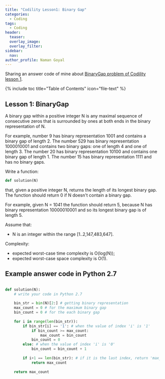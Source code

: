 ```yaml
---
title: "Codility Lesson1: Binary Gap"
categories:
  - Coding
tags:
  - Coding
header:
  teaser: 
  overlay_image: 
  overlay_filter: 
sidebar:
  nav: 
author_profile: Naman Goyal
---
```


Sharing an answer code of mine about [BinaryGap problem of Codility lesson 1](https://codility.com/programmers/lessons/1-iterations/binary_gap/start/).

{% include toc title="Table of Contents" icon="file-text" %}

## Lesson 1: BinaryGap
A binary gap within a positive integer N is any maximal sequence of consecutive zeros that is surrounded by ones at both ends in the binary representation of N.

For example, number 9 has binary representation 1001 and contains a binary gap of length 2. The number 529 has binary representation 1000010001 and contains two binary gaps: one of length 4 and one of length 3. The number 20 has binary representation 10100 and contains one binary gap of length 1. The number 15 has binary representation 1111 and has no binary gaps.

Write a function:
```python
def solution(N)
```
that, given a positive integer N, returns the length of its longest binary gap. The function should return 0 if N doesn't contain a binary gap.

For example, given N = 1041 the function should return 5, because N has binary representation 10000010001 and so its longest binary gap is of length 5.

Assume that:
  * N is an integer within the range [1..2,147,483,647].

Complexity:
  * expected worst-case time complexity is O(log(N));
  * expected worst-case space complexity is O(1).

## Example answer code in Python 2.7

```python

def solution(N):
    # write your code in Python 2.7
    
    bin_str = bin(N)[2:] # getting binary representation
    max_count = 0 # for the maximum binary gap    
    bin_count = 0 # for the each binary gap
      
    for i in range(len(bin_str)):
        if bin_str[i] == '1': # when the value of index 'i' is '1'
            if bin_count >= max_count: 
                max_count = bin_count
            bin_count = 0
        else: # when the value of index 'i' is '0'
            bin_count = bin_count + 1
            
        if i+1 == len(bin_str): # if it is the last index, return 'max_count'
            return max_count
        
    return max_count
  
```

